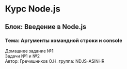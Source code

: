 # Курс Node.js  
## Блок: Введение в Node.js  
### Тема: Аргументы командной строки и console 
Домашнее задание №1  
Задачи №1 и №2  
Автор: Гречишников О.Н. группа: NDJS-ASINHR
